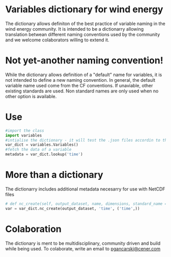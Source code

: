 # Variables dictionary for wind energy
The dictionary allows definiton of the best practice of variable naming in the wind energy community. It is intended to be a dictionarry allowing translation betwean different naming conventions used by the community and we welcome colaborators willing to extend it.

# Not yet-another naming convention!
While the dictionary allows definition of a "default" name for variables, it is not intended to define a new naming convention. In general, the default variable name used come from the CF conventions. If unaviable, other existing standards are used. Non standard names are only used when no other option is available.

# Use
```python
#import the class
import variables
#intialise the dictionary - it will test the .json files accordin to the scheema and build the database
var_dict = variables.Variables()
#fetch the data of a variable
metadata = var_dict.lookup('time')
```

# More than a dictionary
The dictionarry includes additional metadata necesarry for use with NetCDF files
```python
# def nc_create(self, output_dataset, name, dimensions, standard_name = ""):
var = var_dict.nc_create(output_dataset, 'time', ('time',))
```

# Colaboration
The dictionary is ment to be multidisciplinary, community driven and build while being used. To colaborate, write an email to pgancarski@cener.com
